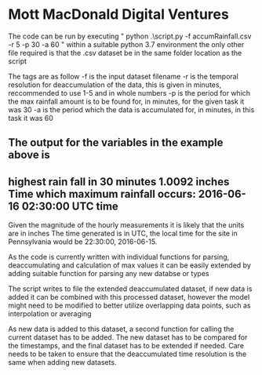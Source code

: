 # Mott MacDonald Digital Ventures

The code can be run by executing 
" python .\script.py -f accumRainfall.csv -r 5 -p 30 -a 60 "
within a suitable python 3.7 environment
the only other file required is that the .csv dataset be in the same folder location as the script

The tags are as follow
-f is the input dataset filename 
-r is the temporal resolution for deaccumulation of the data, this is given in minutes, reccommended to use 1-5 and in whole numbers
-p is the period for which the max rainfall amount is to be found for, in minutes, for the given task it was 30
-a is the period which the data is accumulated for, in minutes, in this task it was 60

The output for the variables in the example above is
-----------------------------------------------------
highest rain fall in 30 minutes
1.0092 inches
Time which maximum rainfall occurs:
2016-06-16 02:30:00 UTC time
-----------------------------------------------------

Given the magnitude of the hourly measurements it is likely that the units are in inches 
The time generated is in UTC, the local time for the site in Pennsylvania would be 22:30:00, 2016-06-15.

As the code is currently written with individual functions for parsing, deaccumulating and calculation of max values it can be easily extended by adding suitable function for parsing any new databse or types

The script writes to file the extended deaccumulated dataset, if new data is added it can be combined with this processed dataset, however the model might need to be modified to better utilize overlapping data points, such as interpolation or averaging 

As new data is added to this dataset, a second function for calling the current dataset has to be added. The new dataset has to be compared for the timestamps, and the final dataset has to be extended if needed. Care needs to be taken to ensure that the deaccumulated time resolution is the same when adding new datasets. 

